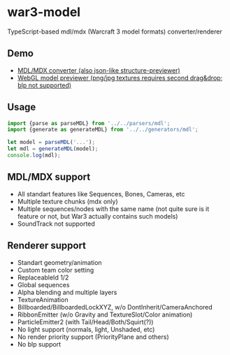 # war3-model
TypeScript-based mdl/mdx (Warcraft 3 model formats) converter/renderer

## Demo
* [MDL/MDX converter (also json-like structure-previewer)](https://4eb0da.github.io/war3-model/convert.html)
* [WebGL model previewer (png/jpg textures requires second drag&drop; blp not supported)](https://4eb0da.github.io/war3-model/preview.html)

## Usage
```typescript
import {parse as parseMDL} from '../../parsers/mdl';
import {generate as generateMDL} from '../../generators/mdl';

let model = parseMDL('...');
let mdl = generateMDL(model);
console.log(mdl);
```

## MDL/MDX support
* All standart features like Sequences, Bones, Cameras, etc
* Multiple texture chunks (mdx only)
* Multiple sequences/nodes with the same name (not quite sure is it feature or not, but War3 actually contains such models)
* SoundTrack not supported

## Renderer support
* Standart geometry/animation
* Custom team color setting
* ReplaceableId 1/2
* Global sequences
* Alpha blending and multiple layers
* TextureAnimation
* Billboarded/BillboardedLockXYZ, w/o DontInherit/CameraAnchored
* RibbonEmitter (w/o Gravity and TextureSlot/Color animation)
* ParticleEmitter2 (with Tail/Head/Both/Squirt(?))
* No light support (normals, light, Unshaded, etc)
* No render priority support (PriorityPlane and others)
* No blp support
